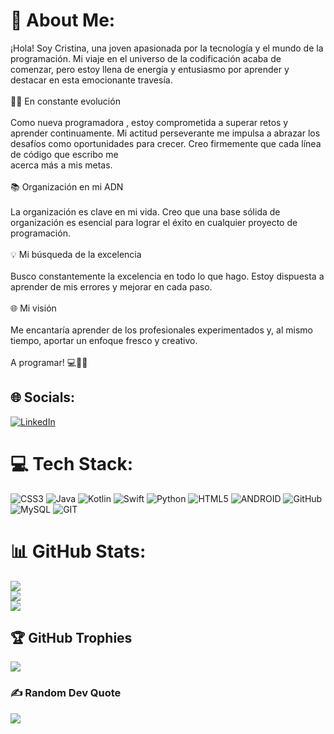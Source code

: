 # 💫 About Me:
¡Hola! Soy Cristina, una joven apasionada por la tecnología y el mundo de la programación. Mi viaje en el universo de la codificación acaba de comenzar, pero estoy llena de energía y entusiasmo por aprender y destacar en esta emocionante travesía.<br><br>👩‍💻 En constante evolución<br><br>Como nueva programadora , estoy comprometida a superar retos y aprender continuamente. Mi actitud perseverante me impulsa a abrazar los desafíos como oportunidades para crecer. Creo firmemente que cada línea de código que escribo me <br>acerca más a mis metas.<br><br>📚 Organización en mi ADN<br><br>La organización es clave en mi vida.  Creo que una base sólida de organización es esencial para lograr el éxito en cualquier proyecto de programación.<br><br>💡 Mi búsqueda de la excelencia<br><br>Busco constantemente la excelencia en todo lo que hago. Estoy dispuesta a aprender de mis errores y mejorar en cada paso. <br><br>🌐 Mi visión<br><br>Me encantaría aprender de los profesionales experimentados y, al mismo tiempo, aportar un enfoque fresco y creativo.<br><br>A programar! 💻🌟🚀


## 🌐 Socials:
[![LinkedIn](https://img.shields.io/badge/LinkedIn-%230077B5.svg?logo=linkedin&logoColor=white)](https://linkedin.com/in/cristinaamoedofragueiro) 

# 💻 Tech Stack:
![CSS3](https://img.shields.io/badge/css3-%231572B6.svg?style=for-the-badge&logo=css3&logoColor=white) ![Java](https://img.shields.io/badge/java-%23ED8B00.svg?style=for-the-badge&logo=java&logoColor=white) ![Kotlin](https://img.shields.io/badge/kotlin-%230095D5.svg?style=for-the-badge&logo=kotlin&logoColor=white) ![Swift](https://img.shields.io/badge/swift-F54A2A?style=for-the-badge&logo=swift&logoColor=white) ![Python](https://img.shields.io/badge/python-3670A0?style=for-the-badge&logo=python&logoColor=ffdd54) ![HTML5](https://img.shields.io/badge/html5-%23E34F26.svg?style=for-the-badge&logo=html5&logoColor=white) ![ANDROID](https://img.shields.io/badge/android-%2320232a.svg?style=for-the-badge&logo=android&logoColor=%a4c639) ![GitHub](https://img.shields.io/badge/GitHub-%23121011.svg?style=for-the-badge&logo=github&logoColor=white) ![MySQL](https://img.shields.io/badge/mysql-%2300f.svg?style=for-the-badge&logo=mysql&logoColor=white) ![GIT](https://img.shields.io/badge/Git-fc6d26?style=for-the-badge&logo=git&logoColor=white)
# 📊 GitHub Stats:
![](https://github-readme-stats.vercel.app/api?username=crisamoedo&theme=omni&hide_border=false&include_all_commits=false&count_private=false)<br/>
![](https://github-readme-streak-stats.herokuapp.com/?user=crisamoedo&theme=omni&hide_border=false)<br/>
![](https://github-readme-stats.vercel.app/api/top-langs/?username=crisamoedo&theme=omni&hide_border=false&include_all_commits=false&count_private=false&layout=compact)

## 🏆 GitHub Trophies
![](https://github-profile-trophy.vercel.app/?username=crisamoedo&theme=radical&no-frame=false&no-bg=true&margin-w=4)

### ✍️ Random Dev Quote
![](https://quotes-github-readme.vercel.app/api?type=vetical&theme=dark)

<!-- Proudly created with GPRM ( https://gprm.itsvg.in ) -->
